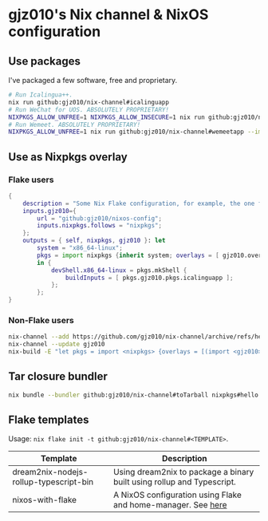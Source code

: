 gjz010's Nix channel & NixOS configuration
==============


Use packages
--------------

I've packaged a few software, free and proprietary.

```bash
# Run Icalingua++.
nix run github:gjz010/nix-channel#icalinguapp
# Run WeChat for UOS. ABSOLUTELY PROPRIETARY!
NIXPKGS_ALLOW_UNFREE=1 NIXPKGS_ALLOW_INSECURE=1 nix run github:gjz010/nix-channel#wechat-uos --impure
# Run Wemeet. ABSOLUTELY PROPRIETARY!
NIXPKGS_ALLOW_UNFREE=1 nix run github:gjz010/nix-channel#wemeetapp --impure
```

Use as Nixpkgs overlay
--------------

### Flake users
```nix
{
    description = "Some Nix Flake configuration, for example, the one for home-manager.";
    inputs.gjz010={
        url = "github:gjz010/nixos-config";
        inputs.nixpkgs.follows = "nixpkgs";
    };
    outputs = { self, nixpkgs, gjz010 }: let
        system = "x86_64-linux";
        pkgs = import nixpkgs {inherit system; overlays = [ gjz010.overlays.default ]; };
        in {
            devShell.x86_64-linux = pkgs.mkShell {
                buildInputs = [ pkgs.gjz010.pkgs.icalinguapp ];
            };
        };
}

```


### Non-Flake users

```bash
nix-channel --add https://github.com/gjz010/nix-channel/archive/refs/heads/main.tar.gz gjz010
nix-channel --update gjz010
nix-build -E "let pkgs = import <nixpkgs> {overlays = [(import <gjz010>)];}; in pkgs.gjz010.pkgs.icalinguapp"
```


Tar closure bundler
--------------

```bash
nix bundle --bundler github:gjz010/nix-channel#toTarball nixpkgs#hello
```



Flake templates
--------------

Usage: `nix flake init -t github:gjz010/nix-channel#<TEMPLATE>`.


| Template                                   | Description                                                            |
| ------------------------------------------ | ---------------------------------------------------------------------- |
| dream2nix-nodejs-rollup-typescript-bin     | Using dream2nix to package a binary built using rollup and Typescript. |
| nixos-with-flake                           | A NixOS configuration using Flake and home-manager. See [here](https://www.gjz010.com/articles/nixos-with-flake-init-tutorial.html) |

